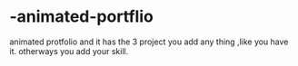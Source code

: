 #  -animated-portflio
 animated protfolio and it has the 3 project you add any thing ,like you have it. otherways you add your skill.
